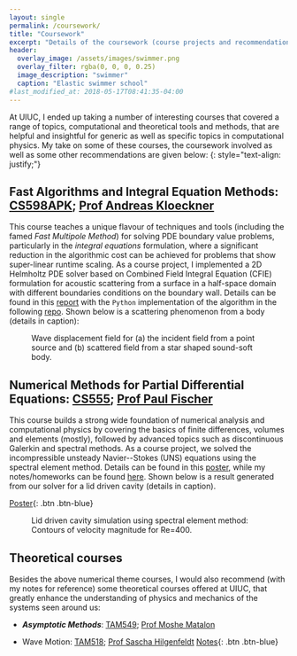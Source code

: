 ```yaml
---
layout: single
permalink: /coursework/
title: "Coursework"
excerpt: "Details of the coursework (course projects and recommendations) related to my research interests"
header:
  overlay_image: /assets/images/swimmer.png
  overlay_filter: rgba(0, 0, 0, 0.25)
  image_description: "swimmer"
  caption: "Elastic swimmer school"
#last_modified_at: 2018-05-17T08:41:35-04:00
---
```


At UIUC, I ended up taking a number of interesting courses that covered a range of topics,
computational and theoretical tools and methods, that are helpful and insightful for
generic as well as specific topics in computational physics. My take
on some of these courses, the coursework involved as well as some other recommendations are
given below:
{: style="text-align: justify;"}

## Fast Algorithms and Integral Equation Methods: [CS598APK](https://relate.cs.illinois.edu/course/cs598apk-f19/); [Prof Andreas Kloeckner](https://andreask.cs.illinois.edu/aboutme/)

This course teaches a unique flavour of techniques and tools (including the famed *Fast
Multipole Method*) for solving PDE boundary value problems, particularly in the *integral
equations* formulation, where a significant reduction in the algorithmic cost can be
achieved for problems that show super-linear runtime scaling. As a course project, I
implemented a 2D Helmholtz PDE solver based on Combined Field Integral Equation
(CFIE) formulation for acoustic scattering from a surface in a half-space domain with
different boundaries conditions on the boundary wall. Details can be found in this
[report](/assets/paps/cs598rep.pdf) with the `Python` implementation of the algorithm
in the following [repo](https://github.com/bhosale2/2d_helmholtz_solver_CFIE).
Shown below is a scattering phenomenon from a body (details in caption):

<figure class="align-center">
  <img src="{{site.url}}{{site.baseurl}}/assets/images/apk_project.png" alt="">
  <figcaption>Wave displacement field for (a) the incident field from a point source and (b) scattered field from a star shaped sound-soft body.</figcaption>
</figure>

## Numerical Methods for Partial Differential Equations: [CS555](https://relate.cs.illinois.edu/course/cs555-s19/); [Prof Paul Fischer](http://fischerp.cs.illinois.edu/)

This course builds a strong wide foundation of numerical analysis and computational
physics by covering the basics of finite differences, volumes and elements (mostly),
followed by advanced topics such as discontinuous Galerkin and spectral methods. As a course
project, we solved the incompressible unsteady Navier--Stokes (UNS) equations using the
spectral element method. Details can be found in this [poster](/assets/paps/cs555_poster.pdf),
while my notes/homeworks can be found [here](https://drive.google.com/file/d/14qgRxqOVArN_cDVdZ7Fpx0r6mWgg22rD/view?usp=sharing). Shown below is a result generated from
our solver for a lid driven cavity (details in caption).

[Poster](/assets/paps/cs555_poster.pdf){: .btn .btn-blue}

<figure class="align-center">
  <img src="{{site.url}}{{site.baseurl}}/assets/images/ldc.png" alt="">
  <figcaption>Lid driven cavity simulation using spectral element method: Contours of velocity magnitude for Re=400.</figcaption>
</figure>

## Theoretical courses

Besides the above numerical theme courses, I would also recommend (with my notes for reference) 
some theoretical courses offered at UIUC, that greatly enhance the understanding of physics
and mechanics of the systems seen around us:

- ***Asymptotic Methods***: [TAM549](https://mechanical.illinois.edu/courses/profile/TAM549);
[Prof Moshe Matalon](https://mechanical.illinois.edu/directory/profile/matalon)

- Wave Motion: [TAM518](https://mechanical.illinois.edu/courses/profile/TAM518);
[Prof Sascha Hilgenfeldt](https://mechanical.illinois.edu/directory/faculty/sascha)
[Notes](https://drive.google.com/file/d/1uRSo8UAPgLmO41X_x39maCNKUI0-WOkg/view?usp=sharing){: .btn .btn-blue}
